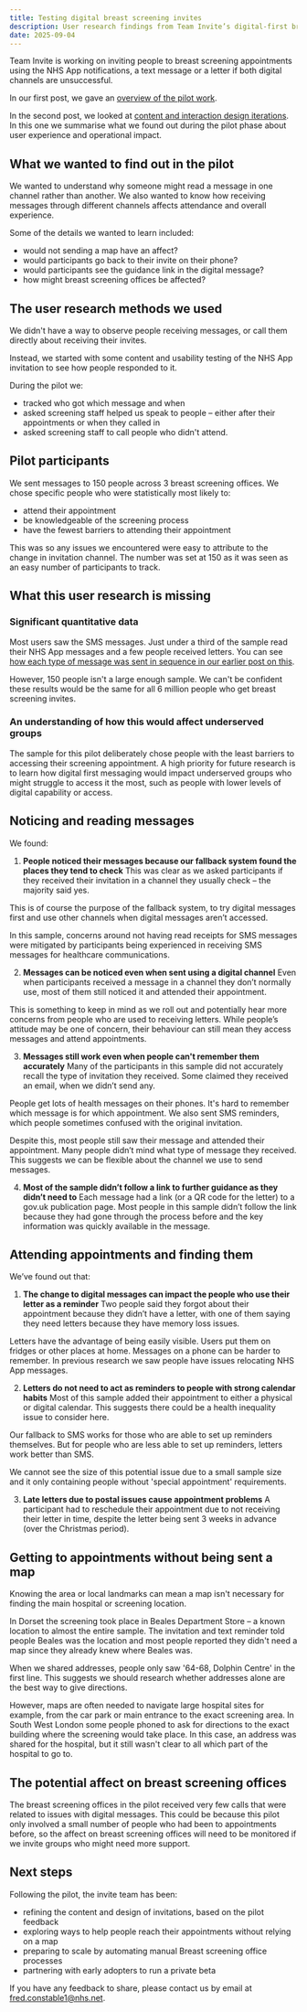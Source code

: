 ```yaml
---
title: Testing digital breast screening invites
description: User research findings from Team Invite’s digital-first breast screening invitations pilot December 2024 – February 2025 
date: 2025-09-04
---
```

Team Invite is working on inviting people to breast screening appointments using the NHS App notifications, a text message or a letter if both digital channels are unsuccessful.

In our first post, we gave an [overview of the pilot work](https://design-history.prevention-services.nhs.uk/screening-invite/2025/06/invite-pilot-overview/). 

In the second post, we looked at [content and interaction design iterations](https://design-history.prevention-services.nhs.uk/screening-invite/2025/08/invite-breast-screening-pilot-design-iterations/). In this one we summarise what we found out during the pilot phase about user experience and operational impact. 


## What we wanted to find out in the pilot

We wanted to understand why someone might read a message in one channel rather than another. We also wanted to know how receiving messages through different channels affects attendance and overall experience.

Some of the details we wanted to learn included:
*	would not sending a map have an affect?
*	would participants go back to their invite on their phone?
*	would participants see the guidance link in the digital message?
*	how might breast screening offices be affected?

## The user research methods we used

We didn't have a way to observe people receiving messages, or call them directly about receiving their invites.

Instead, we started with some content and usability testing of the NHS App invitation to see how people responded to it.

During the pilot we:
* tracked who got which message and when
* asked screening staff helped us speak to people – either after their appointments or when they called in
* asked screening staff to call people who didn't attend.

## Pilot participants

We sent messages to 150 people across 3 breast screening offices. We chose specific people who were statistically most likely to:
*	attend their appointment
*	be knowledgeable of the screening process
*	have the fewest barriers to attending their appointment

This was so any issues we encountered were easy to attribute to the change in invitation channel. The number was set at 150 as it was seen as an easy number of participants to track.

## What this user research is missing

### Significant quantitative data 
Most users saw the SMS messages. Just under a third of the sample read their NHS App messages and a few people received letters. You can see [how each type of message was sent in sequence in our earlier post on this](https://design-history.prevention-services.nhs.uk/screening-invite/2025/06/invite-pilot-overview/#:~:text=We’re%20using%20NHS%20Notify%20to%20send%20these%20messages%20through%20the%20NHS%20App%2C%20text%20messages%20and%20letters.).

However, 150 people isn't a large enough sample. We can't be confident these results would be the same for all 6 million people who get breast screening invites.

### An understanding of how this would affect underserved groups
The sample for this pilot deliberately chose people with the least barriers to accessing their screening appointment. A high priority for future research is to learn how digital first messaging would impact underserved groups who might struggle to access it the most, such as people with lower levels of digital capability or access. 

## Noticing and reading messages

We found: 

1) **People noticed their messages because our fallback system found the places they tend to check** 
This was clear as we asked participants if they received their invitation in a channel they usually check – the majority said yes.

This is of course the purpose of the fallback system, to try digital messages first and use other channels when digital messages aren’t accessed.

In this sample, concerns around not having read receipts for SMS messages were mitigated by participants being experienced in receiving SMS messages for healthcare communications.

2) **Messages can be noticed even when sent using a digital channel**
Even when participants received a message in a channel they don’t normally use, most of them still noticed it and attended their appointment.

This is something to keep in mind as we roll out and potentially hear more concerns from people who are used to receiving letters. While people’s attitude may be one of concern, their behaviour can still mean they access messages and attend appointments.

3) **Messages still work even when people can't remember them accurately**
Many of the participants in this sample did not accurately recall the type of invitation they received. Some claimed they received an email, when we didn’t send any.

People get lots of health messages on their phones. It's hard to remember which message is for which appointment. We also sent SMS reminders, which people sometimes confused with the original invitation.

Despite this, most people still saw their message and attended their appointment. Many people didn’t mind what type of message they received. This suggests we can be flexible about the channel we use to send messages.

4) **Most of the sample didn’t follow a link to further guidance as they didn’t need to**
Each message had a link (or a QR code for the letter) to a gov.uk publication page. Most people in this sample didn’t follow the link because they had gone through the process before and the key information was quickly available in the message.

## Attending appointments and finding them

We’ve found out that:

1)	**The change to digital messages can impact the people who use their letter as a reminder**
 Two people said they forgot about their appointment because they didn’t have a letter, with one of them saying they need letters because they have memory loss issues.

Letters have the advantage of being easily visible. Users put them on fridges or other places at home. Messages on a phone can be harder to remember. In previous research we saw people have issues relocating  NHS App messages.


2)	**Letters do not need to act as reminders to people with strong calendar habits**
Most of this sample added their appointment to either a physical or digital calendar. This suggests there could be a health inequality issue to consider here. 

Our fallback to SMS works for those who are able to set up reminders themselves. But for people who are less able to set up reminders, letters work better than SMS.

We cannot see the size of this potential issue due to a small sample size and it only containing people without 'special appointment' requirements.

3)	**Late letters due to postal issues cause appointment problems**
A participant had to reschedule their appointment due to not receiving their letter in time, despite the letter being sent 3 weeks in advance (over the Christmas period).

## Getting to appointments without being sent a map

Knowing the area or local landmarks can mean a map isn't necessary for finding the main hospital or screening location.

In Dorset the screening took place in Beales Department Store – a known location to almost the entire sample. The invitation and text reminder told people Beales was the location and most people reported they didn't need a map since they already knew where Beales was.

When we shared addresses, people only saw '64-68, Dolphin Centre' in the first line. This suggests we should research whether addresses alone are the best way to give directions.

However, maps are often needed to navigate large hospital sites for example, from the car park or main entrance to the exact screening area. In South West London some people phoned to ask for directions to the exact building where the screening would take place. In this case, an address was shared for the hospital, but it still wasn't clear to all which part of the hospital to go to.

## The potential affect on breast screening offices

The breast screening offices in the pilot received very few calls that were related to issues with digital messages. This could be because this pilot only involved a small number of people who had been to appointments before, so the affect on breast screening offices will need to be monitored if we invite groups who might need more support.

## Next steps

Following the pilot, the invite team has been:
*	refining the content and design of invitations, based on the pilot feedback
*	exploring ways to help people reach their appointments without relying on a map
*	preparing to scale by automating manual Breast screening office processes
*	partnering with early adopters to run a private beta

If you have any feedback to share, please contact us by email at [fred.constable1@nhs.net](mailto:fred.constable1@nhs.net).
